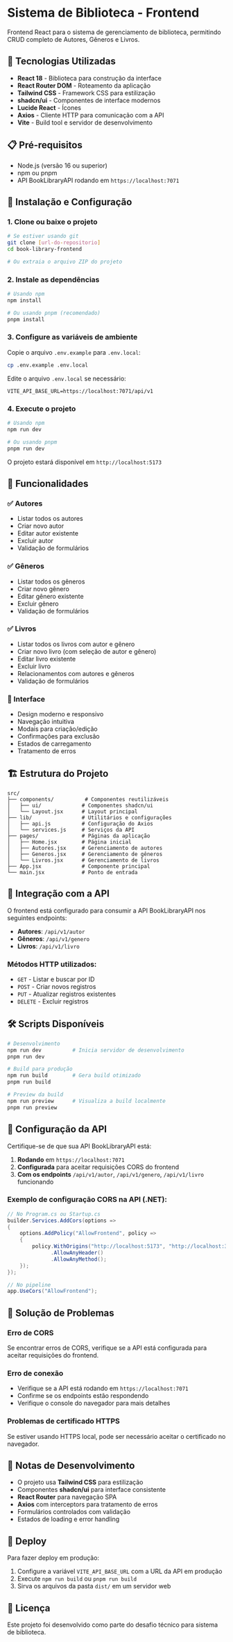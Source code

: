 # Sistema de Biblioteca - Frontend

Frontend React para o sistema de gerenciamento de biblioteca, permitindo CRUD completo de Autores, Gêneros e Livros.

## 🚀 Tecnologias Utilizadas

- **React 18** - Biblioteca para construção da interface
- **React Router DOM** - Roteamento da aplicação
- **Tailwind CSS** - Framework CSS para estilização
- **shadcn/ui** - Componentes de interface modernos
- **Lucide React** - Ícones
- **Axios** - Cliente HTTP para comunicação com a API
- **Vite** - Build tool e servidor de desenvolvimento

## 📋 Pré-requisitos

- Node.js (versão 16 ou superior)
- npm ou pnpm
- API BookLibraryAPI rodando em `https://localhost:7071`

## 🔧 Instalação e Configuração

### 1. Clone ou baixe o projeto

```bash
# Se estiver usando git
git clone [url-do-repositorio]
cd book-library-frontend

# Ou extraia o arquivo ZIP do projeto
```

### 2. Instale as dependências

```bash
# Usando npm
npm install

# Ou usando pnpm (recomendado)
pnpm install
```

### 3. Configure as variáveis de ambiente

Copie o arquivo `.env.example` para `.env.local`:

```bash
cp .env.example .env.local
```

Edite o arquivo `.env.local` se necessário:

```env
VITE_API_BASE_URL=https://localhost:7071/api/v1
```

### 4. Execute o projeto

```bash
# Usando npm
npm run dev

# Ou usando pnpm
pnpm run dev
```

O projeto estará disponível em `http://localhost:5173`

## 📱 Funcionalidades

### ✅ Autores
- Listar todos os autores
- Criar novo autor
- Editar autor existente
- Excluir autor
- Validação de formulários

### ✅ Gêneros
- Listar todos os gêneros
- Criar novo gênero
- Editar gênero existente
- Excluir gênero
- Validação de formulários

### ✅ Livros
- Listar todos os livros com autor e gênero
- Criar novo livro (com seleção de autor e gênero)
- Editar livro existente
- Excluir livro
- Relacionamentos com autores e gêneros
- Validação de formulários

### 🎨 Interface
- Design moderno e responsivo
- Navegação intuitiva
- Modais para criação/edição
- Confirmações para exclusão
- Estados de carregamento
- Tratamento de erros

## 🏗️ Estrutura do Projeto

```
src/
├── components/          # Componentes reutilizáveis
│   ├── ui/             # Componentes shadcn/ui
│   └── Layout.jsx      # Layout principal
├── lib/                # Utilitários e configurações
│   ├── api.js          # Configuração do Axios
│   └── services.js     # Serviços da API
├── pages/              # Páginas da aplicação
│   ├── Home.jsx        # Página inicial
│   ├── Autores.jsx     # Gerenciamento de autores
│   ├── Generos.jsx     # Gerenciamento de gêneros
│   └── Livros.jsx      # Gerenciamento de livros
├── App.jsx             # Componente principal
└── main.jsx            # Ponto de entrada
```

## 🔗 Integração com a API

O frontend está configurado para consumir a API BookLibraryAPI nos seguintes endpoints:

- **Autores**: `/api/v1/autor`
- **Gêneros**: `/api/v1/genero`
- **Livros**: `/api/v1/livro`

### Métodos HTTP utilizados:
- `GET` - Listar e buscar por ID
- `POST` - Criar novos registros
- `PUT` - Atualizar registros existentes
- `DELETE` - Excluir registros

## 🛠️ Scripts Disponíveis

```bash
# Desenvolvimento
npm run dev          # Inicia servidor de desenvolvimento
pnpm run dev

# Build para produção
npm run build        # Gera build otimizado
pnpm run build

# Preview da build
npm run preview      # Visualiza a build localmente
pnpm run preview
```

## 🔧 Configuração da API

Certifique-se de que sua API BookLibraryAPI está:

1. **Rodando** em `https://localhost:7071`
2. **Configurada** para aceitar requisições CORS do frontend
3. **Com os endpoints** `/api/v1/autor`, `/api/v1/genero`, `/api/v1/livro` funcionando

### Exemplo de configuração CORS na API (.NET):

```csharp
// No Program.cs ou Startup.cs
builder.Services.AddCors(options =>
{
    options.AddPolicy("AllowFrontend", policy =>
    {
        policy.WithOrigins("http://localhost:5173", "http://localhost:3000")
              .AllowAnyHeader()
              .AllowAnyMethod();
    });
});

// No pipeline
app.UseCors("AllowFrontend");
```

## 🐛 Solução de Problemas

### Erro de CORS
Se encontrar erros de CORS, verifique se a API está configurada para aceitar requisições do frontend.

### Erro de conexão
- Verifique se a API está rodando em `https://localhost:7071`
- Confirme se os endpoints estão respondendo
- Verifique o console do navegador para mais detalhes

### Problemas de certificado HTTPS
Se estiver usando HTTPS local, pode ser necessário aceitar o certificado no navegador.

## 📝 Notas de Desenvolvimento

- O projeto usa **Tailwind CSS** para estilização
- Componentes **shadcn/ui** para interface consistente
- **React Router** para navegação SPA
- **Axios** com interceptors para tratamento de erros
- Formulários controlados com validação
- Estados de loading e error handling

## 🚀 Deploy

Para fazer deploy em produção:

1. Configure a variável `VITE_API_BASE_URL` com a URL da API em produção
2. Execute `npm run build` ou `pnpm run build`
3. Sirva os arquivos da pasta `dist/` em um servidor web

## 📄 Licença

Este projeto foi desenvolvido como parte do desafio técnico para sistema de biblioteca.

